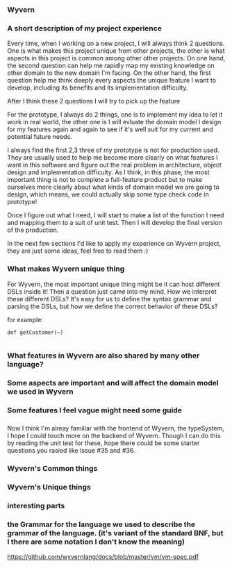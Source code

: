 ### Wyvern 
### A short description of my project experience
Every time, when I working on a new project, I will always think 2 questions. One is what makes this project unique from other projects, the other is what aspects in this project is common among other other projects.  On one hand, the second question can help me rapidly map my existing knowledge on other domain to the new domain I'm facing. On the other hand, the first question help me think deeply every aspects the unique feature I want to develop, including its benefits and its implementation difficulty. 

After I think these 2 questions I will try to pick up the feature

For the prototype, I always do 2 things, one is to implement my idea to let it work in real world, the other one is I will evluate the domain model I design for my features again and again to see if it's well suit for my current and potential future needs.

I always find the first 2,3 three of my prototype is not for production used. They are usually used to help me become more clearly on what features I want in this software and figure out the real problem in architecture, object design and implementation difficulty. As I think, in this phase, the most important thing is not to complete a full-feature product but to make ourselves more clearly about what kinds of domain model we are going to design, which means, we could actually skip some type check code in prototype! 

Once I figure out what I need, I will start to make a list of the function I need and mapping them to a suit of unit test. Then I will develop the final version of the production.

In the next few sections I'd like to apply my experience on Wyvern project, they are just some ideas, feel free to read them :)  

### What makes Wyvern unique thing
For Wyvern, the most important unique thing might be it can host different DSLs inside it! Then a question just came into my mind, How we interpret these different DSLs? It's easy for us to define the syntax grammar and parsing the DSLs, but how we define the correct behavior of these DSLs?

for example:
```
def getCustomer(~)
  
```

### What features in Wyvern are also shared by many other language? 

### Some aspects are important and will affect the domain model we used in Wyvern


### Some features I feel vague might need some guide

### 
Now I think I'm alreay familiar with the frontend of Wyvern, the typeSystem, I hope I could touch more on the backend of Wyvern. Though I can do this by reading the unit test for these, hope there could be some starter questions you rasied like Issue #35 and #36.

### Wyvern's Common things


### Wyvern's Unique things


### interesting parts


### the Grammar for the language we used to describe the grammar of the language. (it's variant of the standard BNF, but I there are some notation I don't know the meaning)
https://github.com/wyvernlang/docs/blob/master/vm/vm-spec.pdf
